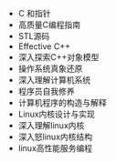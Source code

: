 - C 和指针
- 高质量C编程指南
- STL源码
- Effective C++
- 深入探索C++对象模型
- 操作系统真象还原
- 深入理解计算机系统
- 程序员自我修养
- 计算机程序的构造与解释
- Linux内核设计与实现
- 深入理解linux内核
- 深入怒linux内核结构
- linux高性能服务编程
